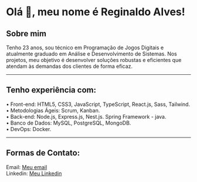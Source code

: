# Olá 👋, meu nome é Reginaldo Alves! 
## Sobre mim
Tenho 23 anos, sou técnico em Programação de Jogos Digitais e atualmente graduado em Análise e Desenvolvimento de Sistemas.
Nos projetos, meu objetivo é desenvolver soluções robustas e eficientes que atendam às demandas dos clientes de forma eficaz.
<hr>

## Tenho experiência com:

• Front-end: HTML5, CSS3, JavaScript, TypeScript, React.js, Sass, Tailwind.<br/>
• Metodologias Ágeis: Scrum, Kanban.<br/>
• Back-end: Node.js, Express.js, Nest.js. Spring Framework - java.<br/>
• Banco de Dados: MySQL, PostgreSQL, MongoDB.<br/>
• DevOps: Docker.<br/>
<hr>

## Formas de Contato:
Email: <a href='mailTo:reginaldo.alves.junior54@gmail.com'>Meu email</a><br/>
Linkedin: <a href='https://www.linkedin.com/in/reginaldo-dev/' target='_blank'>Meu Linkedin</a>


<!--
**Reginaldo54/Reginaldo54** is a ✨ _special_ ✨ repository because its `README.md` (this file) appears on your GitHub profile.

Here are some ideas to get you started:

- 🔭 I’m currently working on ...
- 🌱 I’m currently learning ...
- 👯 I’m looking to collaborate on ...
- 🤔 I’m looking for help with ...
- 💬 Ask me about ...
- 📫 How to reach me: ...
- 😄 Pronouns: ...
- ⚡ Fun fact: ...
-->
